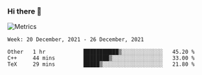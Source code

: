 ### Hi there 👋

![Metrics](https://github.com/radoapx/radoapx/blob/main/github-metrics.svg)

<!--START_SECTION:waka-->
```text
Week: 20 December, 2021 - 26 December, 2021

Other   1 hr            ███████████▒░░░░░░░░░░░░░   45.20 % 
C++     44 mins         ████████▒░░░░░░░░░░░░░░░░   33.00 % 
TeX     29 mins         █████▒░░░░░░░░░░░░░░░░░░░   21.80 % 
```
<!--END_SECTION:waka-->

<!--
**radoapx/radoapx** is a ✨ _special_ ✨ repository because its `README.md` (this file) appears on your GitHub profile.

Here are some ideas to get you started:

- 🔭 I’m currently working on ...
- 🌱 I’m currently learning ...
- 👯 I’m looking to collaborate on ...
- 🤔 I’m looking for help with ...
- 💬 Ask me about ...
- 📫 How to reach me: ...
- 😄 Pronouns: ...
- ⚡ Fun fact: ...
-->
